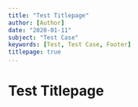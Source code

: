 ```yaml
---
title: "Test Titlepage"
author: [Author]
date: "2020-01-11"
subject: "Test Case"
keywords: [Test, Test Case, Footer]
titlepage: true
...
```


# Test Titlepage